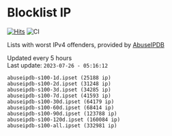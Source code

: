 # Blocklist IP

[![Hits](https://hits.seeyoufarm.com/api/count/incr/badge.svg?url=https%3A%2F%2Fgithub.com%2Fborestad%2Fblocklist-ip%2F&count_bg=%2379C83D&title_bg=%23555555&icon=&icon_color=%23E7E7E7&title=hits&edge_flat=false)](https://hits.seeyoufarm.com)  ![CI](https://img.shields.io/github/workflow/status/borestad/blocklist-ip/CI?style=flat-square)

Lists with worst IPv4 offenders, provided by [AbuseIPDB](https://www.abuseipdb.com/)

<!-- FOOTER-PLACEHOLDER -->
Updated every 5 hours<br>
Last update: `2023-07-26 - 05:16:12`
```
abuseipdb-s100-1d.ipset (25188 ip)
abuseipdb-s100-2d.ipset (31248 ip)
abuseipdb-s100-3d.ipset (34285 ip)
abuseipdb-s100-7d.ipset (41593 ip)
abuseipdb-s100-30d.ipset (64179 ip)
abuseipdb-s100-60d.ipset (68414 ip)
abuseipdb-s100-90d.ipset (123788 ip)
abuseipdb-s100-120d.ipset (160084 ip)
abuseipdb-s100-all.ipset (332981 ip)
```
